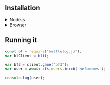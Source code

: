 ## Installation

<details>

<summary><bold>Node.js</bold></summary>
<br/>

If you want to install this trough the NPM registry.

```bash
npm i battlelog.js
```

Or if you use Yarn:

```bash
yarn add battlelog.js
```

You can even install it from GitHub:

```bash
npm i https://gitlab.com/BLThunderstorm/battlelog.js.git
```

Or if you use Yarn:

```bash
yarn add https://gitlab.com/BLThunderstorm/battlelog.js.git
```

</details>
<details>
<summary>Browser</summary>

<br/>

First of all, you will need to get a CDN link. You can find a CDN link for this
library in pretty much any major CDN services, like
[JSDelivr](https://www.jsdelivr.com/package/npm/battlelog.js),
[UnPKG](https://unpkg.com/), and [GitCDN](https://gitcdn.link)

You can use two bundles, one is the development bundle (dist/bundle.dev.js) and
the minified production bundle (dist/bundle.prod.min.js)

Then you can of course paste the CDN link to your HTML app.

```html
<script src="Battlelog.js CDN link"></script>
```

For example using GitCDN:

```html
<script src="gitcdn.link/cdn/Nefomemes/battlelog.js/master/dist/bundle.prod.min.js"></script>
```

Secondly, Battlelog.js expects users install Axios and the `querystring` as well. When you install Battlelog.js for Node.js environments (NPM/Yarn), Axios should get automatically installed. And of course `querystring` is a pre-installed library. But this isn't the case for browsers. You will have to manually add Axios into your HTML app.

Also, make sure Axios is loaded **before** BattlelogJS.

```html
<script src="https://cdn.jsdelivr.net/npm/axios/dist/axios.min.js"></script>
<script src="Battlelog.js CDN link"></script>
```

</details>

## Running it

```js
const bl = require("battlelog.js");
var blClient = bl();

var bf3 = client.game("bf3");
var user = await bf3.users.fetch("Nefomemes");

console.log(user);
```
